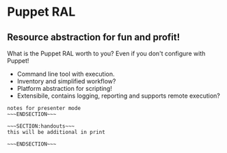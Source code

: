 <!SLIDE>
# Puppet RAL #
## Resource abstraction for fun and profit! ##

What is the Puppet RAL worth to you?  Even if you don't configure with Puppet!

* Command line tool with execution.
* Inventory and simplified workflow?
* Platform abstraction for scripting!
* Extensibile, contains logging, reporting and supports remote execution?


~~~SECTION:notes~~~
notes for presenter mode
~~~ENDSECTION~~~

~~~SECTION:handouts~~~
this will be additional in print

~~~ENDSECTION~~~

